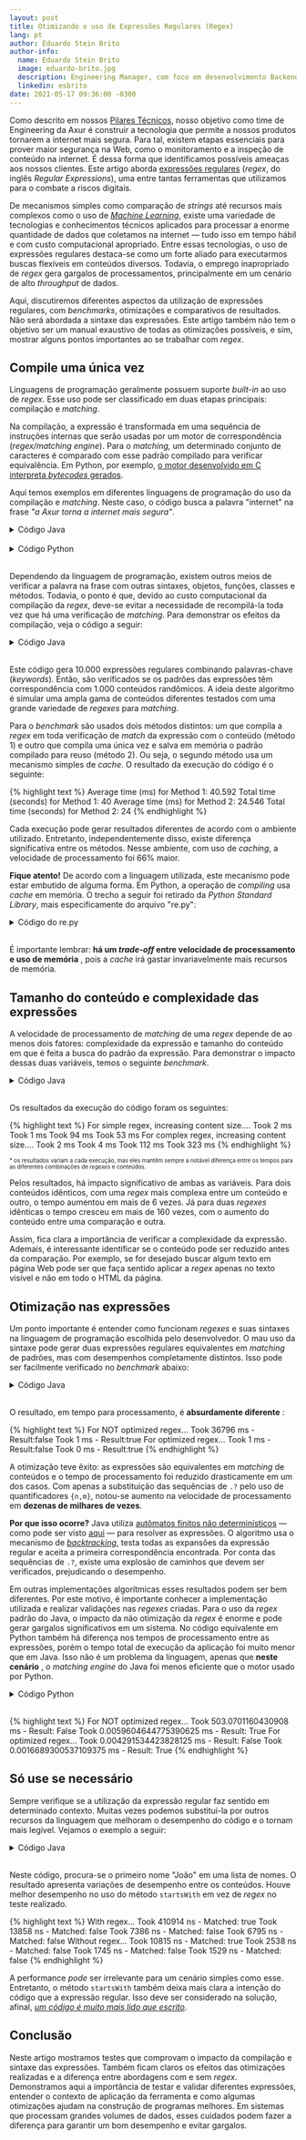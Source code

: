 ```yaml
---
layout: post
title: Otimizando o uso de Expressões Regulares (Regex)
lang: pt
author: Eduardo Stein Brito
author-info:
  name: Eduardo Stein Brito
  image: eduardo-brito.jpg
  description: Engineering Manager, com foco em desenvolvimento Backend. Engenheiro de Computação pela Universidade Federal do Rio Grande do Sul.
  linkedin: esbrito
date: 2021-05-17 09:36:00 -0300
---
```



Como descrito em nossos [Pilares Técnicos](https://engineering.axur.com/2020/07/08/pilares-tecnicos.html), nosso objetivo como time de Engineering da Axur é construir a tecnologia que permite a nossos produtos tornarem a internet mais segura. Para tal, existem etapas essenciais para prover maior segurança na Web, como o monitoramento e a inspeção de conteúdo na internet. É dessa forma que identificamos possíveis ameaças aos nossos clientes. Este artigo aborda [expressões regulares](https://pt.wikipedia.org/wiki/Express%C3%A3o_regular) (_regex_, do inglês _Regular Expressions_), uma entre tantas ferramentas que utilizamos para o combate a riscos digitais.

De mecanismos simples como comparação de _strings_ até recursos mais complexos como o uso de [_Machine Learning_](https://blog.axur.com/pt/como-a-axur-usa-machine-learning-para-encontrar-phishings), existe uma variedade de tecnologias e conhecimentos técnicos aplicados para processar a enorme quantidade de dados que coletamos na internet — tudo isso em tempo hábil e com custo computacional apropriado. Entre essas tecnologias, o uso de expressões regulares destaca-se como um forte aliado para executarmos buscas flexíveis em conteúdos diversos. Todavia, o emprego inapropriado de _regex_ gera gargalos de processamentos, principalmente em um cenário de alto _throughput_ de dados.

Aqui, discutiremos diferentes aspectos da utilização de expressões regulares, com _benchmarks_, otimizações e comparativos de resultados. Não será abordada a sintaxe das expressões. Este artigo também não tem o objetivo ser um manual exaustivo de todas as otimizações possíveis, e sim, mostrar alguns pontos importantes ao se trabalhar com _regex_.

## Compile uma única vez

Linguagens de programação geralmente possuem suporte _built-in_ ao uso de _regex_. Esse uso pode ser classificado em duas etapas principais: compilação e _matching_.

Na compilação, a expressão é transformada em uma sequência de instruções internas que serão usadas por um motor de correspondência (_regex/matching engine_). Para o _matching,_ um determinado conjunto de caracteres é comparado com esse padrão compilado para verificar equivalência. Em Python, por exemplo, [o motor desenvolvido em C interpreta _bytecodes_ gerados](https://docs.python.org/3/howto/regex.html).

Aqui temos exemplos em diferentes linguagens de programação do uso da compilação e _matching_. Neste caso, o código busca a palavra &quot;internet&quot; na frase _&quot;a Axur torna a internet mais segura&quot;_.



<details>
 <summary>Código Java</summary>


<a href="https://replit.com/@EduardoBrito5/Match-Simples-Java" target="_blank">Se deseja ver o código completo e/ou executar o código em seu browser clique aqui</a>

{% highlight java %}
[...]
final Pattern pattern = Pattern.compile(".*internet.*");
final Matcher matcher = pattern.matcher("a Axur torna a internet mais segura");
boolean hasMatched = matcher.find(); // uso do “find” para que seja procurada uma substring
System.out.println("has matched: " + hasMatched);
[...]
{% endhighlight %}


</details>
<br/> 

<details>
 <summary>Código Python</summary>
<a href="https://replit.com/@EduardoBrito5/Match-Simples-Python" target="_blank">Se deseja ver o código completo e/ou executar o código em seu browser clique aqui</a>

{% highlight python %}
import re

pattern = re.compile('.*internet.*')
has_matched = pattern.match('a Axur torna a internet mais segura')

print("has matched:", bool(has_matched))
{% endhighlight %}


</details>
<br/> 




Dependendo da linguagem de programação, existem outros meios de verificar a palavra na frase com outras sintaxes, objetos, funções, classes e métodos. Todavia, o ponto é que, devido ao custo computacional da compilação da _regex_, deve-se evitar a necessidade de recompilá-la toda vez que há uma verificação de _matching_. Para demonstrar os efeitos da compilação, veja o código a seguir:


<details>
 <summary>Código Java</summary>


<a href="https://replit.com/@EduardoBrito5/Compilacao-Codigo-Java" target="_blank">Se deseja ver o código completo e/ou executar o código em seu browser clique aqui</a>

{% highlight java %}
[...]
final List<String> allRegex = generateRegexes(keywords);

final String[] contents = {"a axur torna a internet mais segura",
        "Detecte e remova fraudes digitais da internet automaticamente",
        "Takedown proativo e transparente"};

long totalTimeInMsForMethod1 = 0;
long totalTimeInMsForMethod2 = 0;

System.out.println("Processing... it may take a while...");
for (int i = 0; i < TOTAL_CHECKS; i++) {
    String content = randomContentFrom(contents);
    for (String regex: allRegex) {
        totalTimeInMsForMethod1 += alwaysCompilingMethod(regex, content);
        totalTimeInMsForMethod2 += cachedPatternCompilingMethod(regex, content);
    }
}
System.out.println("Average time (ms) for Method 1: " + totalTimeInMsForMethod1/ TOTAL_CHECKS.floatValue());
System.out.println("Total time (seconds) for Method 1: " + totalTimeInMsForMethod1/MILLIS_IN_SECONDS);

System.out.println("Average time (ms) for Method 2: " + totalTimeInMsForMethod2/ TOTAL_CHECKS.floatValue());
System.out.println("Total time (seconds) for Method 2: " + totalTimeInMsForMethod2/MILLIS_IN_SECONDS);
[...]

[...]
private static long alwaysCompilingMethod(String regex, String content) {
    long startTime = System.currentTimeMillis();
    Pattern pattern = Pattern.compile(regex);
    Matcher matcher = pattern.matcher(content);
    sinkHole = matcher.find();
    long endTime = System.currentTimeMillis();
    return endTime - startTime;
}

private static long cachedPatternCompilingMethod(String regex, String content) {
    long startTime = System.currentTimeMillis();
    Matcher matcher = matcherFromCache(regex, content);
    sinkHole = matcher.find();
    long endTime = System.currentTimeMillis();
    return endTime - startTime;
}

private static Matcher matcherFromCache(String regex, String content) {
    if (cachedPatterns.containsKey(regex)) {
        return cachedPatterns.get(regex).matcher(content);
    } else {
        Pattern pattern = Pattern.compile(regex);
        cachedPatterns.put(regex, pattern);
        return pattern.matcher(content);
    }
}
[...]
{% endhighlight %}


</details>
<br/> 

Este código gera 10.000 expressões regulares combinando palavras-chave (_keywords_). Então, são verificados se os padrões das expressões têm correspondência com 1.000 conteúdos randômicos. A ideia deste algoritmo é simular uma ampla gama de conteúdos diferentes testados com uma grande variedade de _regexes_ para _matching_.

Para o _benchmark_ são usados dois métodos distintos: um que compila a _regex_ em toda verificação de _match_ da expressão com o conteúdo (método 1) e outro que compila uma única vez e salva em memória o padrão compilado para reuso (método 2). Ou seja, o segundo método usa um mecanismo simples de _cache_. O resultado da execução do código é o seguinte:


{% highlight text %}
Average time (ms) for Method 1: 40.592
Total time (seconds) for Method 1: 40
Average time (ms) for Method 2: 24.546
Total time (seconds) for Method 2: 24
{% endhighlight %}


Cada execução pode gerar resultados diferentes de acordo com o ambiente utilizado. Entretanto, independentemente disso, existe diferença significativa entre os métodos. Nesse ambiente, com uso de _caching_, a velocidade de processamento foi 66% maior.

**Fique atento!** De acordo com a linguagem utilizada, este mecanismo pode estar embutido de alguma forma. Em Python, a operação de _compiling_ usa _cache_ em memória. O trecho a seguir foi retirado da _Python Standard Library_, mais especificamente do arquivo &quot;re.py&quot;:


<details>
 <summary>Código do re.py</summary>

<p>

{% highlight python %}
_MAXCACHE = 512
def _compile(pattern, flags):
    # internal: compile pattern
    if isinstance(flags, RegexFlag):
        flags = flags.value
    try:
        return _cache[type(pattern), pattern, flags]
    except KeyError:
        pass
    if isinstance(pattern, Pattern):
        if flags:
            raise ValueError(
                "cannot process flags argument with a compiled pattern")
        return pattern
    if not sre_compile.isstring(pattern):
        raise TypeError("first argument must be string or compiled pattern")
    p = sre_compile.compile(pattern, flags)
    if not (flags & DEBUG):
        if len(_cache) >= _MAXCACHE:
            # Drop the oldest item
            try:
                del _cache[next(iter(_cache))]
            except (StopIteration, RuntimeError, KeyError):
                pass
        _cache[type(pattern), pattern, flags] = p
    return p
{% endhighlight %}

</p>

</details>
<br/> 

É importante lembrar: **há um _trade-off_ entre velocidade de processamento e uso de memória** , pois a _cache_ irá gastar invariavelmente mais recursos de memória.

## Tamanho do conteúdo e complexidade das expressões

A velocidade de processamento de _matching_ de uma _regex_ depende de ao menos dois fatores: complexidade da expressão e tamanho do conteúdo em que é feita a busca do padrão da expressão. Para demonstrar o impacto dessas duas variáveis, temos o seguinte _benchmark_.


<details>
 <summary>Código Java</summary>


<a href="https://replit.com/@EduardoBrito5/Tamanho-de-Conteudo-e-Complexidade" target="_blank">Se deseja ver o código completo e/ou executar o código em seu browser clique aqui</a>

{% highlight java %}
[...]
String smallContent = generateContentWithNKeywords(keywords, 10);
String mediumContent = generateContentWithNKeywords(keywords, 100);
String bigContent = generateContentWithNKeywords(keywords, 10000);
String giantContent = generateContentWithNKeywords(keywords, 100000);

System.out.println("For simple regex, increasing content size....");
testMatching(smallContent, simpleRegex);
testMatching(mediumContent, simpleRegex);
testMatching(bigContent, simpleRegex);
testMatching(giantContent, simpleRegex);

System.out.println("For complex regex, increasing content size....");
testMatching(smallContent, complexRegex);
testMatching(mediumContent, complexRegex);
testMatching(bigContent, complexRegex);
testMatching(giantContent, complexRegex);
[...]
{% endhighlight %}


</details>
<br/> 


Os resultados da execução do código foram os seguintes:

{% highlight text %}
For simple regex, increasing content size....
Took 2 ms
Took 1 ms
Took 94 ms
Took 53 ms
For complex regex, increasing content size....
Took 2 ms
Took 4 ms
Took 112 ms
Took 323 ms
{% endhighlight %}

<sub><sup>\* os resultados variam a cada execução, mas eles mantêm sempre a notável diferença entre os tempos para as diferentes combinações de _regexes_ e conteúdos.
</sup></sub>

Pelos resultados, há impacto significativo de ambas as variáveis. Para dois conteúdos idênticos, com uma _regex_ mais complexa entre um conteúdo e outro, o tempo aumentou em mais de 6 vezes. Já para duas _regexes_ idênticas o tempo cresceu em mais de 160 vezes, com o aumento do conteúdo entre uma comparação e outra.

Assim, fica clara a importância de verificar a complexidade da expressão. Ademais, é interessante identificar se o conteúdo pode ser reduzido antes da comparação. Por exemplo, se for desejado buscar algum texto em página Web pode ser que faça sentido aplicar a _regex_ apenas no texto visível e não em todo o HTML da página.

## Otimização nas expressões

Um ponto importante é entender como funcionam _regexes_ e suas sintaxes na linguagem de programação escolhida pelo desenvolvedor. O mau uso da sintaxe pode gerar duas expressões regulares equivalentes em _matching_ de padrões, mas com desempenhos completamente distintos. Isso pode ser facilmente verificado no _benchmark_ abaixo:


<details>
 <summary>Código Java</summary>


<a href="https://replit.com/@EduardoBrito5/Otimizacao-de-Expressao-Java" target="_blank">Se deseja ver o código completo e/ou executar o código em seu browser clique aqui</a>

{% highlight java %}
[...]
Pattern notOptimizedPattern = Pattern.compile(
        ".?.?.?.?.?.?.?.?.?.?.?.?.?.?.?.?.?.?.?.?.?" +
        "(m.?e.?u.?s.?i.?t.?e.?|site|meusite|minhapagina|teste|website|internet|p[aá]gina|" +
        "(my).?site|sitenovo)");

Pattern optimizedSamePattern = Pattern.compile(".{0,21}" +
        "(m.?e.?u.?s.?i.?t.?e.?|site|meusite|minhapagina|teste|website|internet|p[aá]gina|" +
        "(my).?site|sitenovo)");

String contentThatDoesNotMatch = "uma string com mais de vinte um caracteres no inicio fazendo que o match não ocorra";
String contentThatMatches = "uma string qualquer sitenovo";


System.out.println("For NOT optimized regex...");
testMatching(contentThatDoesNotMatch, notOptimizedPattern);
testMatching(contentThatMatches, notOptimizedPattern);

System.out.println("For optimized regex...");
testMatching(contentThatDoesNotMatch, optimizedSamePattern);
testMatching(contentThatMatches, optimizedSamePattern);
[...]
{% endhighlight %}


</details>
<br/> 


O resultado, em tempo para processamento, é **absurdamente diferente** :

{% highlight text %}
For NOT optimized regex...
Took 36796 ms - Result:false
Took 1 ms - Result:true
For optimized regex...
Took 1 ms - Result:false
Took 0 ms - Result:true
{% endhighlight %}


A otimização teve êxito: as expressões são equivalentes em _matching_ de conteúdos e o tempo de processamento foi reduzido drasticamente em um dos casos. Com apenas a substituição das sequências de `.?` pelo uso de quantificadores `{n,m}`, notou-se aumento na velocidade de processamento em **dezenas de milhares de vezes**.

**Por que isso ocorre?** Java utiliza [autômatos finitos não determinísticos](https://en.wikipedia.org/wiki/Nondeterministic_finite_automaton) — como pode ser visto [aqui](https://docs.oracle.com/en/java/javase/14/docs/api/java.base/java/util/regex/Pattern.html#:~:text=The%20Pattern%20engine%20performs%20traditional%20NFA-based%20matching%20with%20ordered%20alternation%20as%20occurs%20in%20Perl%205) — para resolver as expressões. O algoritmo usa o mecanismo de [_backtracking_](https://en.wikipedia.org/wiki/Backtracking), testa todas as expansões da expressão regular e aceita a primeira correspondência encontrada. Por conta das sequências de `.?`, existe uma explosão de caminhos que devem ser verificados, prejudicando o desempenho.

Em outras implementações algorítmicas esses resultados podem ser bem diferentes. Por este motivo, é importante conhecer a implementação utilizada e realizar validações nas _regexes_ criadas. Para o uso da _regex_ padrão do Java, o impacto da não otimização da _regex_ é enorme e pode gerar gargalos significativos em um sistema. No código equivalente em Python também há diferença nos tempos de processamento entre as expressões, porém o tempo total de execução da aplicação foi muito menor que em Java. Isso não é um problema da linguagem, apenas que **neste cenário** , o _matching engine_ do Java foi menos eficiente que o motor usado por Python.


<details>
 <summary>Código Python</summary>


<a href="https://replit.com/@EduardoBrito5/Otimizacao-de-Expressao-Python" target="_blank">Se deseja ver o código completo e/ou executar o código em seu browser clique aqui</a>

{% highlight python %}
[...]
not_optimized = re.compile(
    ".?.?.?.?.?.?.?.?.?.?.?.?.?.?.?.?.?.?.?.?.?" +
    "(m.?e.?u.?s.?i.?t.?e.?|site|meusite|minhapagina|teste|website|internet|p[aá]gina|"
    + "(my).?site|sitenovo)")
optimized = re.compile(
    ".{0,21}(m.?e.?u.?s.?i.?t.?e.?|site|meusite|minhapagina|teste|website|internet|p[aá]gina|"
    + "(my).?site|sitenovo)")

content_that_does_not_match = "uma string com mais de vinte um caracteres no inicio fazendo que o match não ocorra"
content_that_matches = "uma string qualquer sitenovo"
print("For NOT optimized regex...")
test_matching(content_that_does_not_match, not_optimized)
test_matching(content_that_matches, not_optimized)

print("For optimized regex...")
test_matching(content_that_does_not_match, optimized)
test_matching(content_that_matches, optimized)
[...]
{% endhighlight %}


</details>
<br/> 

{% highlight text %}
For NOT optimized regex...
Took 503.0701160430908 ms - Result: False
Took 0.0059604644775390625 ms - Result: True
For optimized regex...
Took 0.004291534423828125 ms - Result: False
Took 0.0016689300537109375 ms - Result: True
{% endhighlight %}


## Só use se necessário

Sempre verifique se a utilização da expressão regular faz sentido em determinado contexto. Muitas vezes podemos substituí-la por outros recursos da linguagem que melhoram o desempenho do código e o tornam mais legível. Vejamos o exemplo a seguir:


<details>
 <summary>Código Java</summary>


<a href="https://replit.com/@EduardoBrito5/Regex-e-StartsWith-Java" target="_blank">Se deseja ver o código completo e/ou executar o código em seu browser clique aqui</a>

{% highlight java %}
[...]
final String[] names = {
        "João da Silva", "Eduardo dos Santos", "Maria Joana", "Carlos de Jesus"
};
Pattern regex = Pattern.compile("^João .*");

System.out.println("With regex...");
for (String name: names) {
    checkFirstNameWithRegex(name, regex);
}

System.out.println("Without regex...");
for (String name: names) {
    checkFirstNameWithStartsWith(name);
}
[...]

[...]
private static void checkFirstNameWithStartsWith(String name) {
    long startTime = System.nanoTime();
    boolean hasMatched = name.startsWith("João ");
    System.out.println("Took " + (System.nanoTime() - startTime) + " ms - Matched: " + hasMatched);
}

private static void checkFirstNameWithRegex(String name, Pattern regex) {
    long startTime = System.nanoTime();
    boolean hasMatched = regex.matcher(name).matches();
    System.out.println("Took " + (System.nanoTime() - startTime) + " ms - Matched: " + hasMatched);
}
[...]

{% endhighlight %}


</details>
<br/> 

Neste código, procura-se o primeiro nome &quot;João&quot; em uma lista de nomes. O resultado apresenta variações de desempenho entre os conteúdos. Houve melhor desempenho no uso do método `startsWith` em vez de _regex_ no teste realizado.


{% highlight text %}
With regex...
Took 410914 ns - Matched: true
Took 13858 ns - Matched: false
Took 7386 ns - Matched: false
Took 6795 ns - Matched: false
Without regex...
Took 10815 ns - Matched: true
Took 2538 ns - Matched: false
Took 1745 ns - Matched: false
Took 1529 ns - Matched: false
{% endhighlight %}

A performance _pode_ ser irrelevante para um cenário simples como esse. Entretanto, o método `startsWith` também deixa mais clara a intenção do código que a expressão regular. Isso deve ser considerado na solução, afinal, [_um código é muito mais lido que escrito_](https://www.goodreads.com/quotes/835238-indeed-the-ratio-of-time-spent-reading-versus-writing-is).

## Conclusão

Neste artigo mostramos testes que comprovam o impacto da compilação e sintaxe das expressões. Também ficam claros os efeitos das otimizações realizadas e a diferença entre abordagens com e sem _regex_. Demonstramos aqui a importância de testar e validar diferentes expressões, entender o contexto de aplicação da ferramenta e como algumas otimizações ajudam na construção de programas melhores. Em sistemas que processam grandes volumes de dados, esses cuidados podem fazer a diferença para garantir um bom desempenho e evitar gargalos.


